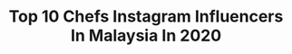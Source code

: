 ---
title: Top 10 Chefs Instagram Influencers In Malaysia In 2020
description: >-
  Find top chefs Instagram influencers in Malaysia in 2020. Most popular hashtags: #foodie #yummy #lunch #fashion.
platform: Instagram
profiles:
  - username: "zortan"
    fullname: >-
      Zor Tan 陳茳誔
    location: "Malaysia"
    followers: 2831
    engagement: 854
    commentsToLikes: 0.039671
    id: ck133vboyu8vy0i19yg7l4ez2
    verified: false
    hashtags: "#pickles, #michelin, #2stars, #thankyoumyteam"
  - username: "shersonlian"
    fullname: >-
      Sherson Lian
    location: "Malaysia"
    followers: 57212
    engagement: 266
    commentsToLikes: 0.038565
    id: ck6udgxojl1fg0j716gcbzp51
    verified: true
    hashtags: "#suck, #tuckintoasia, #ramadanmubarak, #ramadhan"
  - username: "foody.monk"
    fullname: >-
      Suhas M | Bengaluru
    location: "Malaysia"
    followers: 5592
    engagement: 669
    commentsToLikes: 0.078927
    id: ckaoxqareecdk0i78njg5srwy
    verified: false
    hashtags: "#vegpizza, #breakfastclub, #aamras, #bangalorean"
  - username: "wangpix"
    fullname: >-
      Phil Wang
    location: "Malaysia"
    followers: 48032
    engagement: 402
    commentsToLikes: 0.015390
    id: ck0tyafsom5ml0i199gnn0mtk
    verified: true
    hashtags: "#toiletpaper, #wangsruin, #wanghammock, #glastonburyfestival"
  - username: "jeffrey__tan"
    fullname: >-
      Jeffrey Tan
    location: "Malaysia"
    followers: 50114
    engagement: 183
    commentsToLikes: 0.005650
    id: ck5zm91lqm4g20i148fe9l90q
    verified: false
    hashtags: "#limited, #bakingclass, #baking, #class"
  - username: "hello_tothe_necessities_blog"
    fullname: >-
      kanwal usman
    location: "Malaysia"
    followers: 11241
    engagement: 640
    commentsToLikes: 0.367097
    id: ck9wgp9dcudmu0j78gscy2bhd
    verified: false
    hashtags: "#tipsntricks, #sale, #together, #loveforcheese"
  - username: "coyarcocina"
    fullname: >-
      Chef Alejandro Cuellar
    location: "Malaysia"
    followers: 44646
    engagement: 225
    commentsToLikes: 0.056474
    id: ck5c26je0wmvt0i11acy6650i
    verified: true
    hashtags: "#foodgasm, #instafood, #sukhumvit, #bajubangkok"
  - username: "azirahalyanie"
    fullname: >-
      not a professional chef 👩🏽‍🍳
    location: "Malaysia"
    followers: 142790
    engagement: 382
    commentsToLikes: 0.006276
    id: ck14irp6cgw240i19ctfsrlc2
    verified: false
    hashtags: "#okimalaysia, #okirecipe, #recipe, #evaporatedmilk"
---